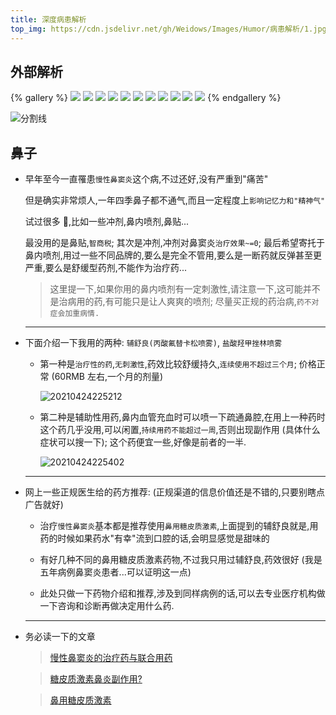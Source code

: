 ```yaml
---
title: 深度病患解析
top_img: https://cdn.jsdelivr.net/gh/Weidows/Images/Humor/病患解析/1.jpg
---
```


<!--
 * @Author: Weidows
 * @Date: 2020-12-01 10:49:30
 * @LastEditors: Weidows
 * @LastEditTime: 2021-04-24 22:55:50
 * @FilePath: \Weidowsd:\Game\Github\Blog-private\source\gallery\Private\Why-illness.md
 * @Description:
-->

## 外部解析

{% gallery %}
![](https://cdn.jsdelivr.net/gh/Weidows/Images/Humor/病患解析/1.jpg)
![](https://cdn.jsdelivr.net/gh/Weidows/Images/Humor/病患解析/2.jpg)
![](https://cdn.jsdelivr.net/gh/Weidows/Images/Humor/病患解析/3.jpg)
![](https://cdn.jsdelivr.net/gh/Weidows/Images/Humor/病患解析/4.jpg)
![](https://cdn.jsdelivr.net/gh/Weidows/Images/Humor/病患解析/5.jpg)
![](https://cdn.jsdelivr.net/gh/Weidows/Images/Humor/病患解析/6.jpg)
![](https://cdn.jsdelivr.net/gh/Weidows/Images/Humor/病患解析/7.jpg)
![](https://cdn.jsdelivr.net/gh/Weidows/Images/Humor/病患解析/8.jpg)
![](https://cdn.jsdelivr.net/gh/Weidows/Images/Humor/病患解析/9.jpg)
![](https://cdn.jsdelivr.net/gh/Weidows/Images/Humor/病患解析/10.jpg)
![](https://cdn.jsdelivr.net/gh/Weidows/Images/Humor/病患解析/11.jpg)
{% endgallery %}

![分割线](https://cdn.jsdelivr.net/gh/Weidows/Images/img/divider.png)

## 鼻子

- 早年至今一直罹患`慢性鼻窦炎`这个病,不过还好,没有严重到"痛苦"

  但是确实非常烦人,一年四季鼻子都不通气,而且一定程度上`影响记忆力和"精神气"`

  试过很多 💊,比如一些冲剂,鼻内喷剂,鼻贴...

  最没用的是鼻贴,`智商税`; 其次是冲剂,冲剂对鼻窦炎`治疗效果~=0`; 最后希望寄托于鼻内喷剂,用过一些不同品牌的,要么是完全不管用,要么是一断药就反弹甚至更严重,要么是舒缓型药剂,不能作为治疗药...

  > 这里提一下,如果你用的鼻内喷剂有一定刺激性,请注意一下,这可能并不是治病用的药,有可能只是让人爽爽的喷剂; 尽量买正规的药治病,`药不对症会加重病情.`

  ***

- 下面介绍一下我用的两种: `辅舒良(丙酸氟替卡松喷雾)`, `盐酸羟甲挫林喷雾`

  - 第一种是`治疗性的药`,`无刺激性`,药效比较舒缓持久,`连续使用不超过三个月`; 价格正常 (60RMB 左右,一个月的剂量)

    <img src="https://cdn.jsdelivr.net/gh/Weidows/Images/hpp/20210424225212.png" alt="20210424225212" />

  - 第二种是辅助性用药,鼻内血管充血时可以喷一下疏通鼻腔,在用上一种药时这个药几乎没用,可以闲置,`持续用药不能超过一周`,否则出现副作用 (具体什么症状可以搜一下); 这个药便宜一些,好像是前者的一半.

    <img src="https://cdn.jsdelivr.net/gh/Weidows/Images/hpp/20210424225402.png" alt="20210424225402" />

  ***

- 网上一些正规医生给的药方推荐: (正规渠道的信息价值还是不错的,只要别瞎点广告就好)

  - 治疗`慢性鼻窦炎`基本都是推荐使用`鼻用糖皮质激素`,上面提到的辅舒良就是,用药的时候如果药水"有幸"流到口腔的话,会明显感觉是甜味的

  - 有好几种不同的鼻用糖皮质激素药物,不过我只用过辅舒良,药效很好 (我是五年病例鼻窦炎患者...可以证明这一点)

  - 此处只做一下药物介绍和推荐,涉及到同样病例的话,可以去专业医疗机构做一下咨询和诊断再做决定用什么药.

  ***

- 务必读一下的文章

  > [慢性鼻窦炎的治疗药与联合用药](https://m.medlive.cn/cms/research/157125)

  > [糖皮质激素鼻炎副作用?](https://wapask-mip.39.net/bdsshz/question/60154095.html)

  > [鼻用糖皮质激素](https://m.baidu.com/bh/m/detail/kg_14979163500798759371)
